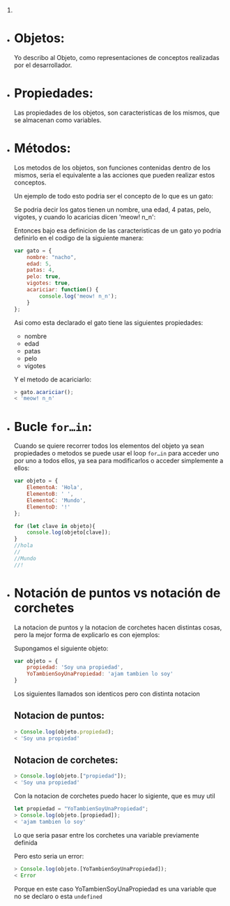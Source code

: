 1. 

* # Objetos:

    Yo describo al Objeto, como representaciones de conceptos realizadas por el desarrollador.


* # Propiedades:

    Las propiedades de los objetos, son caracteristicas de los mismos, que se almacenan como variables.


* # Métodos:

    Los metodos de los objetos, son funciones contenidas dentro de los mismos, seria el equivalente a las acciones que pueden realizar estos conceptos.


    Un ejemplo de todo esto podria ser el concepto de lo que es un gato:

    Se podria decir los gatos tienen un nombre, una edad, 4 patas, pelo, vigotes, y cuando lo acaricias dicen 'meow! n_n':

    Entonces bajo esa definicion de las caracteristicas de un gato yo podria definirlo en el codigo de la siguiente manera:
    ```javascript
    var gato = {
        nombre: "nacho",
        edad: 5,
        patas: 4,
        pelo: true,
        vigotes: true,
        acariciar: function() {
            console.log('meow! n_n');
        }
    };
    ```
    Asi como esta declarado el gato tiene las siguientes propiedades:
    * nombre
    * edad
    * patas
    * pelo
    * vigotes

    Y el metodo de acariciarlo:
    ```javascript
    > gato.acariciar();
    < 'meow! n_n'
    ```


* # Bucle `for…in`:

    Cuando se quiere recorrer todos los elementos del objeto ya sean propiedades o metodos se puede usar el loop `for…in` para acceder uno por uno a todos ellos, ya sea para modificarlos o acceder simplemente a ellos:
    ```javascript
    var objeto = {
        ElementoA: 'Hola',
        ElementoB: ' ',
        ElementoC: 'Mundo',
        ElementoD: '!'
    };

    for (let clave in objeto){
        console.log(objeto[clave]);
    }
    //hola
    // 
    //Mundo
    //!
    ```


* # Notación de puntos vs notación de corchetes

    La notacion de puntos y la notacion de corchetes hacen distintas cosas, pero la mejor forma de explicarlo es con ejemplos:

    Supongamos el siguiente objeto:
    ```javascript
    var objeto = {
        propiedad: 'Soy una propiedad',
        YoTambienSoyUnaPropiedad: 'ajam tambien lo soy'
    }
    ```
    Los siguientes llamados son identicos pero con distinta notacion

    ## Notacion de puntos:
    ```javascript
    > Console.log(objeto.propiedad); 
    < 'Soy una propiedad'
    ```

    ## Notacion de corchetes:
    ```javascript
    > Console.log(objeto.["propiedad"]);
    < 'Soy una propiedad'
    ```


    Con la notacion de corchetes puedo hacer lo sigiente, que es muy util
    ```javascript
    let propiedad = "YoTambienSoyUnaPropiedad";
    > Console.log(objeto.[propiedad]);
    < 'ajam tambien lo soy'
    ```
    Lo que seria pasar entre los corchetes una variable previamente definida


    Pero esto seria un error:
    ```javascript
    > Console.log(objeto.[YoTambienSoyUnaPropiedad]); 
    < Error
    ```
    Porque en este caso YoTambienSoyUnaPropiedad es una variable que no se declaro o esta `undefined`